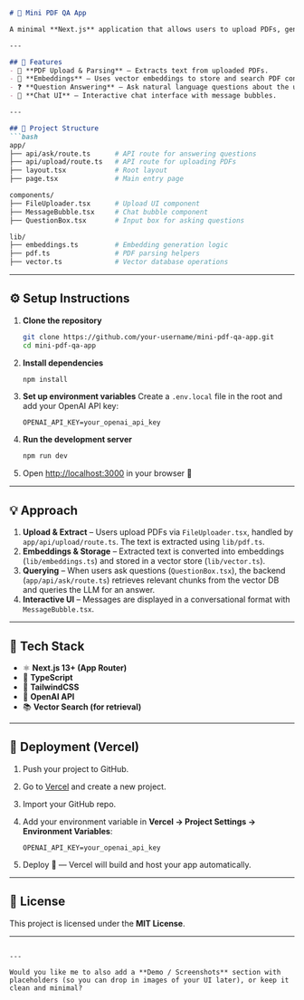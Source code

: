 
````markdown
# 📄 Mini PDF QA App

A minimal **Next.js** application that allows users to upload PDFs, generate embeddings, and query them in natural language using an LLM.  

---

## 🚀 Features
- 📑 **PDF Upload & Parsing** – Extracts text from uploaded PDFs.  
- 🧠 **Embeddings** – Uses vector embeddings to store and search PDF content.  
- ❓ **Question Answering** – Ask natural language questions about the uploaded PDFs.  
- 💬 **Chat UI** – Interactive chat interface with message bubbles.  

---

## 📂 Project Structure
```bash
app/
├── api/ask/route.ts      # API route for answering questions
├── api/upload/route.ts   # API route for uploading PDFs
├── layout.tsx            # Root layout
├── page.tsx              # Main entry page

components/
├── FileUploader.tsx      # Upload UI component
├── MessageBubble.tsx     # Chat bubble component
├── QuestionBox.tsx       # Input box for asking questions

lib/
├── embeddings.ts         # Embedding generation logic
├── pdf.ts                # PDF parsing helpers
├── vector.ts             # Vector database operations
````

---

## ⚙️ Setup Instructions

1. **Clone the repository**

   ```bash
   git clone https://github.com/your-username/mini-pdf-qa-app.git
   cd mini-pdf-qa-app
   ```

2. **Install dependencies**

   ```bash
   npm install
   ```

3. **Set up environment variables**
   Create a `.env.local` file in the root and add your OpenAI API key:

   ```env
   OPENAI_API_KEY=your_openai_api_key
   ```

4. **Run the development server**

   ```bash
   npm run dev
   ```

5. Open [http://localhost:3000](http://localhost:3000) in your browser 🎉

---

## 💡 Approach

1. **Upload & Extract** – Users upload PDFs via `FileUploader.tsx`, handled by `app/api/upload/route.ts`. The text is extracted using `lib/pdf.ts`.
2. **Embeddings & Storage** – Extracted text is converted into embeddings (`lib/embeddings.ts`) and stored in a vector store (`lib/vector.ts`).
3. **Querying** – When users ask questions (`QuestionBox.tsx`), the backend (`app/api/ask/route.ts`) retrieves relevant chunks from the vector DB and queries the LLM for an answer.
4. **Interactive UI** – Messages are displayed in a conversational format with `MessageBubble.tsx`.

---

## 📌 Tech Stack

* ⚛️ **Next.js 13+ (App Router)**
* 🔷 **TypeScript**
* 🎨 **TailwindCSS**
* 🤖 **OpenAI API**
* 📚 **Vector Search (for retrieval)**

---

## 🚀 Deployment (Vercel)

1. Push your project to GitHub.
2. Go to [Vercel](https://vercel.com/) and create a new project.
3. Import your GitHub repo.
4. Add your environment variable in **Vercel → Project Settings → Environment Variables**:

   ```
   OPENAI_API_KEY=your_openai_api_key
   ```
5. Deploy 🚀 — Vercel will build and host your app automatically.

---

## 📜 License

This project is licensed under the **MIT License**.

---

```

---

Would you like me to also add a **Demo / Screenshots** section with placeholders (so you can drop in images of your UI later), or keep it clean and minimal?
```

